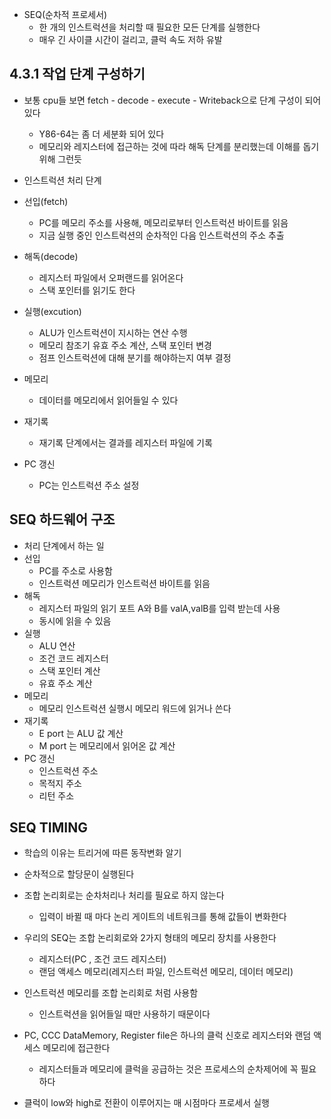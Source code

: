 * SEQ(순차적 프로세서)
	* 한 개의 인스트럭션을 처리할 때 필요한 모든 단계를 실행한다
	* 매우 긴 사이클 시간이 걸리고, 클럭 속도 저하 유발

## 4.3.1 작업 단계 구성하기
* 보통 cpu들 보면 fetch - decode -  execute - Writeback으로 단계 구성이 되어있다
	* Y86-64는 좀 더 세분화 되어 있다
	* 메모리와 레지스터에 접근하는 것에 따라 해독 단계를 분리했는데 이해를 돕기위해 그런듯


* 인스트럭션 처리 단계
* 선입(fetch)
	* PC를 메모리 주소를 사용해, 메모리로부터 인스트럭션 바이트를 읽음
	* 지금 실행 중인 인스트럭션의 순차적인 다음 인스트럭션의 주소 추출
* 해독(decode)
	* 레지스터 파일에서 오퍼랜드를 읽어온다
	* 스택 포인터를 읽기도 한다
* 실행(excution)
	* ALU가 인스트럭션이 지시하는 연산 수행
	* 메모리 참조기 유효 주소 계산, 스택 포인터 변경
	* 점프 인스트럭션에 대해 분기를 해야하는지 여부 결정
* 메모리
	* 데이터를 메모리에서 읽어들일 수 있다
* 재기록
	* 재기록 단계에서는 결과를 레지스터 파일에 기록
* PC 갱신
	* PC는 인스트럭션 주소 설정

## SEQ 하드웨어 구조

* 처리 단계에서 하는 일
* 선입
	* PC를 주소로 사용함
	* 인스트럭션 메모리가 인스트럭션 바이트를 읽음
* 해독
	* 레지스터 파일의 읽기 포트 A와 B를 valA,valB를 입력 받는데 사용
	* 동시에 읽을 수 있음
* 실행
	* ALU 연산
	* 조건 코드 레지스터
	* 스택 포인터 계산
	* 유효 주소 계산
* 메모리
	* 메모리 인스트럭션 실행시 메모리 워드에 읽거나 쓴다
* 재기록
	* E port 는 ALU 값 계산
	* M port 는 메모리에서 읽어온 값 계산
* PC 갱신
	* 인스트럭션 주소
	* 목적지 주소
	* 리턴 주소

## SEQ TIMING

* 학습의 이유는 트리거에 따른 동작변화 알기
* 순차적으로 할당문이 실행된다

* 조합 논리회로는 순차처리나 처리를 필요로 하지 않는다
	 * 입력이 바뀔 때 마다 논리 게이트의 네트워크를 통해 값들이 변화한다
 * 우리의 SEQ는 조합 논리회로와 2가지 형태의 메모리 장치를 사용한다
	 * 레지스터(PC , 조건 코드 레지스터)
	 * 랜덤 액세스 메모리(레지스터 파일, 인스트럭션 메모리, 데이터 메모리)
 * 인스트럭션 메모리를 조합 논리회로 처럼 사용함
	 * 인스트럭션을 읽어들일 때만 사용하기 때문이다
 * PC, CCC DataMemory, Register file은 하나의 클럭 신호로 레지스터와 랜덤 액세스 메모리에 접근한다
	 * 레지스터들과 메모리에 클럭을 공급하는 것은  프로세스의 순차제어에 꼭 필요하다
 * 클럭이 low와 high로 전환이 이루어지는 매 시점마다 프로세서 실행
